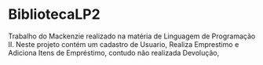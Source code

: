 # BibliotecaLP2
Trabalho do Mackenzie realizado na matéria de Linguagem de Programação II. Neste projeto contém um cadastro de Usuario, Realiza Emprestimo e Adiciona Itens de Empréstimo, contudo não realizada Devolução,
